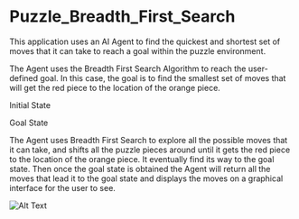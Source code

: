 # Puzzle_Breadth_First_Search

This application uses an AI Agent to find the quickest and shortest set of moves that it can take to reach a goal within the puzzle environment. 

The Agent uses the Breadth First Search Algorithm to reach the user-defined goal. In this case, the goal is to find the smallest set of moves that will get the red piece to the location of the orange piece. 


Initial State




Goal State




The Agent uses Breadth First Search to explore all the possible moves that it can take, and shifts all the puzzle pieces around until it gets the red piece to the location of the orange piece. It eventually find its way to the goal state. Then once the goal state is obtained the Agent will return all the moves that lead it to the goal state and displays the moves on a graphical interface for the user to see. 


![Alt Text](https://media.giphy.com/media/fxySpLaqzwZTl0KfIu/giphy.gif)
